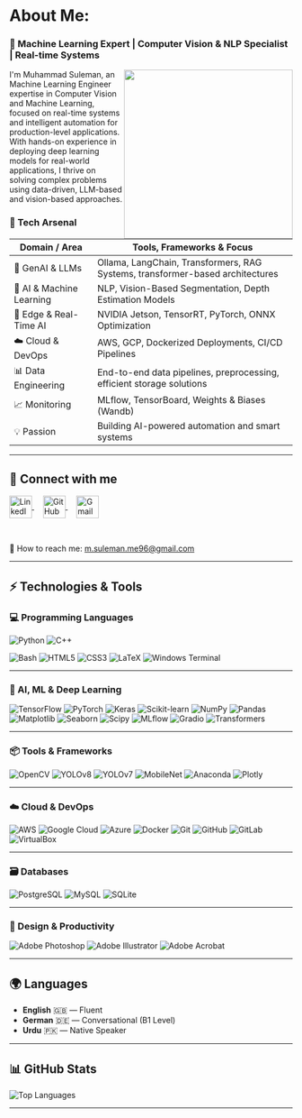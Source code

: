 <!-- <h1 align="center">Hi 👋, I'm Muhammad Suleman</h1> -->
<h1 align="left"> About Me: </h1>

<h3 align="left">🚀 Machine Learning Expert | Computer Vision & NLP Specialist | Real-time Systems</h3>

  <img align="right" src="https://media2.giphy.com/media/v1.Y2lkPTc5MGI3NjExOHRibjdhZDJvdnl0bmJzZ2VnbTBsd2FoM2RnczF5ajhrb2M1YjZlOSZlcD12MV9pbnRlcm5hbF9naWZfYnlfaWQmY3Q9cw/zhYSVCirREeIZtONCI/giphy.webp" width="300"/>
  
I'm Muhammad Suleman, an Machine Learning Engineer expertise in Computer Vision and Machine Learning, focused on real-time systems and intelligent automation for production-level applications. With hands-on experience in deploying deep learning models for real-world applications, I thrive on solving complex problems using data-driven, LLM-based and vision-based approaches.


### 🚀 Tech Arsenal
| Domain / Area               | Tools, Frameworks & Focus                                                      |
|-----------------------------|--------------------------------------------------------------------------------|
| 🤖 GenAI & LLMs             | Ollama, LangChain, Transformers, RAG Systems, transformer-based architectures  |
| 🧠 AI & Machine Learning    | NLP, Vision-Based Segmentation, Depth Estimation Models                        |
| 🚀 Edge & Real-Time AI      | NVIDIA Jetson, TensorRT, PyTorch, ONNX Optimization                            |
| ☁️ Cloud & DevOps           | AWS, GCP, Dockerized Deployments, CI/CD Pipelines                              |
| 📊 Data Engineering         | End-to-end data pipelines, preprocessing, efficient storage solutions           |
| 📈 Monitoring               | MLflow, TensorBoard, Weights & Biases (Wandb)                                  |
| 💡 Passion                  | Building AI-powered automation and smart systems                               |



<!-- 🧠 AI & Machine Learning – Computer vision, deep learning, OCR, and sensor fusion
🏗 System Design & Simulation – Robotics, autonomous systems, and model-based engineering
☁️ Cloud & DevOps – AWS, Google Cloud, Docker, Kubernetes
📊 Data Engineering – ETL pipelines, data processing, and storage solutions
📌 Highlighted Projects
🚁 Sensor Fusion for UAVs – Improved autonomous UAV navigation by integrating LiDAR and camera data, increasing accuracy by 5% (Fraunhofer IVI).
📄 OCR System Enhancement – Optimized document text recognition, improving accuracy by 10% (Raed IT Solutions).
🛰️ Road Condition Detection – Built a machine learning pipeline for detecting road conditions using satellite images.
📚 Tech Stack
Python | C++ | TensorFlow | PyTorch | OpenCV | ROS | Docker | Kubernetes | PostgreSQL | AWS | Google Cloud
-->



<!--  📫 **Email:** m.suleman.me96@gmail.com  
🔗 [LinkedIn](https://www.linkedin.com/in/suleman96) | [GitHub](https://github.com/Suleman96?tab=repositories)

-->
---
## 🔗 Connect with me

<p align="left">
  <a href="https://linkedin.com/in/suleman96" target="_blank">
    <img align="center" src="https://raw.githubusercontent.com/rahuldkjain/github-profile-readme-generator/master/src/images/icons/Social/linked-in-alt.svg" alt="LinkedIn" height="40" width="40" />
  </a>
  &nbsp;&nbsp;&nbsp;
  <a href="https://github.com/Suleman96?tab=repositories" target="_blank">
    <img align="center" src="https://raw.githubusercontent.com/rahuldkjain/github-profile-readme-generator/master/src/images/icons/Social/github.svg" alt="GitHub" height="40" width="40" />
  </a>
  &nbsp;&nbsp;&nbsp;
  <a href="mailto:m.suleman.me96@gmail.com" target="_blank">
    <img align="center" src="https://img.icons8.com/fluency/48/gmail.png" alt="Gmail" height="40" width="40" />
  </a>
</p>

<br>

📧 How to reach me: <a href="mailto:m.suleman.me96@gmail.com">m.suleman.me96@gmail.com</a>



---
## ⚡ Technologies & Tools

### 💻 Programming Languages
![Python](https://img.shields.io/badge/-Python-3776AB?style=flat-square&logo=python&logoColor=white)
![C++](https://img.shields.io/badge/-C++-00599C?style=flat-square&logo=cplusplus&logoColor=white)
<!-- ![Swift](https://img.shields.io/badge/-Swift-FA7343?style=flat-square&logo=swift&logoColor=white) -->
![Bash](https://img.shields.io/badge/-Bash-4EAA25?style=flat-square&logo=gnubash&logoColor=white)
![HTML5](https://img.shields.io/badge/-HTML5-E34F26?style=flat-square&logo=html5&logoColor=white)
![CSS3](https://img.shields.io/badge/-CSS3-1572B6?style=flat-square&logo=css3&logoColor=white)
![LaTeX](https://img.shields.io/badge/-LaTeX-008080?style=flat-square&logo=latex&logoColor=white)
![Windows Terminal](https://img.shields.io/badge/-Windows%20Terminal-0078D4?style=flat-square&logo=windows&logoColor=white)

---

### 🤖 AI, ML & Deep Learning
![TensorFlow](https://img.shields.io/badge/-TensorFlow-FF6F00?style=flat-square&logo=tensorflow&logoColor=white)
![PyTorch](https://img.shields.io/badge/-PyTorch-EE4C2C?style=flat-square&logo=pytorch&logoColor=white)
![Keras](https://img.shields.io/badge/-Keras-D00000?style=flat-square&logo=keras&logoColor=white)
![Scikit-learn](https://img.shields.io/badge/-Scikit--Learn-F7931E?style=flat-square&logo=scikitlearn&logoColor=white)
![NumPy](https://img.shields.io/badge/-NumPy-013243?style=flat-square&logo=numpy&logoColor=white)
![Pandas](https://img.shields.io/badge/-Pandas-150458?style=flat-square&logo=pandas&logoColor=white)
![Matplotlib](https://img.shields.io/badge/-Matplotlib-11557C?style=flat-square&logo=matplotlib&logoColor=white)
![Seaborn](https://img.shields.io/badge/-Seaborn-0D8ABC?style=flat-square)
![Scipy](https://img.shields.io/badge/-SciPy-8CAAE6?style=flat-square&logo=scipy&logoColor=white)
![MLflow](https://img.shields.io/badge/-MLflow-000000?style=flat-square&logo=mlflow&logoColor=white)
![Gradio](https://img.shields.io/badge/-Gradio-20BEFF?style=flat-square&logo=gradio&logoColor=white)
![Transformers](https://img.shields.io/badge/-Transformers-000000?style=flat-square&logo=huggingface&logoColor=yellow)

---

### 📦 Tools & Frameworks
![OpenCV](https://img.shields.io/badge/-OpenCV-5C3EE8?style=flat-square&logo=opencv&logoColor=white)
![YOLOv8](https://img.shields.io/badge/-YOLOv8-FF1493?style=flat-square)
![YOLOv7](https://img.shields.io/badge/-YOLOv7-800080?style=flat-square)
![MobileNet](https://img.shields.io/badge/-MobileNet-009688?style=flat-square)
![Anaconda](https://img.shields.io/badge/-Anaconda-44A833?style=flat-square&logo=anaconda&logoColor=white)
![Plotly](https://img.shields.io/badge/-Plotly-3F4F75?style=flat-square&logo=plotly&logoColor=white)

---

### ☁️ Cloud & DevOps
![AWS](https://img.shields.io/badge/-AWS-232F3E?style=flat-square&logo=amazonaws&logoColor=white)
![Google Cloud](https://img.shields.io/badge/-Google%20Cloud-4285F4?style=flat-square&logo=googlecloud&logoColor=white)
![Azure](https://img.shields.io/badge/-Azure-0078D4?style=flat-square&logo=microsoftazure&logoColor=white)
![Docker](https://img.shields.io/badge/-Docker-2496ED?style=flat-square&logo=docker&logoColor=white)
![Git](https://img.shields.io/badge/-Git-F05032?style=flat-square&logo=git&logoColor=white)
![GitHub](https://img.shields.io/badge/-GitHub-181717?style=flat-square&logo=github)
![GitLab](https://img.shields.io/badge/-GitLab-FC6D26?style=flat-square&logo=gitlab&logoColor=white)
![VirtualBox](https://img.shields.io/badge/-VirtualBox-183A61?style=flat-square&logo=virtualbox&logoColor=white)

---

### 🗃️ Databases
![PostgreSQL](https://img.shields.io/badge/-PostgreSQL-336791?style=flat-square&logo=postgresql&logoColor=white)
![MySQL](https://img.shields.io/badge/-MySQL-4479A1?style=flat-square&logo=mysql&logoColor=white)
![SQLite](https://img.shields.io/badge/-SQLite-003B57?style=flat-square&logo=sqlite&logoColor=white)

---

### 🎨 Design & Productivity
![Adobe Photoshop](https://img.shields.io/badge/-Photoshop-31A8FF?style=flat-square&logo=adobephotoshop&logoColor=white)
![Adobe Illustrator](https://img.shields.io/badge/-Illustrator-FF9A00?style=flat-square&logo=adobeillustrator&logoColor=white)
![Adobe Acrobat](https://img.shields.io/badge/-Acrobat%20Reader-FF0000?style=flat-square&logo=adobeacrobatreader&logoColor=white)


---

## 🌍 Languages

- **English** 🇬🇧 — Fluent
- **German** 🇩🇪 — Conversational (B1 Level)
- **Urdu** 🇵🇰 — Native Speaker


---

## 📊 GitHub Stats

<!-- <p align="center"><img src="https://github-readme-stats.vercel.app/api?username=Suleman96&show_icons=true&theme=tokyonight" alt="GitHub Stats"/></p> -->
<p align="left"><img src="https://github-readme-stats.vercel.app/api/top-langs/?username=Suleman96&layout=compact&theme=tokyonight" alt="Top Languages"/></p> 
<!-- <p align="center"><img src="https://github-readme-streak-stats.herokuapp.com?user=Suleman96&theme=tokyonight&hide_border=true" alt="GitHub Streak"/></p> -->

---
<!-- This is a comment. It will not be visible on the rendered GitHub page 

## 🏆 GitHub Trophies

<p align="center">
  <img src="https://github-profile-trophy.vercel.app/?username=Suleman96&theme=tokyonight&margin-w=15&no-frame=true" alt="GitHub Trophies"/>
</p>
-->
